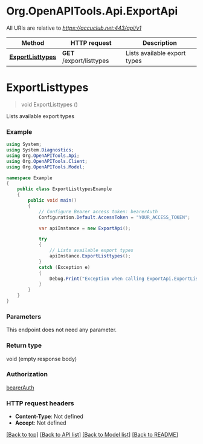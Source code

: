 # Org.OpenAPITools.Api.ExportApi

All URIs are relative to *https://accuclub.net:443/api/v1*

Method | HTTP request | Description
------------- | ------------- | -------------
[**ExportListtypes**](ExportApi.md#exportlisttypes) | **GET** /export/listtypes | Lists available export types


<a name="exportlisttypes"></a>
# **ExportListtypes**
> void ExportListtypes ()

Lists available export types

### Example
```csharp
using System;
using System.Diagnostics;
using Org.OpenAPITools.Api;
using Org.OpenAPITools.Client;
using Org.OpenAPITools.Model;

namespace Example
{
    public class ExportListtypesExample
    {
        public void main()
        {
            // Configure Bearer access token: bearerAuth
            Configuration.Default.AccessToken = "YOUR_ACCESS_TOKEN";

            var apiInstance = new ExportApi();

            try
            {
                // Lists available export types
                apiInstance.ExportListtypes();
            }
            catch (Exception e)
            {
                Debug.Print("Exception when calling ExportApi.ExportListtypes: " + e.Message );
            }
        }
    }
}
```

### Parameters
This endpoint does not need any parameter.

### Return type

void (empty response body)

### Authorization

[bearerAuth](../README.md#bearerAuth)

### HTTP request headers

 - **Content-Type**: Not defined
 - **Accept**: Not defined

[[Back to top]](#) [[Back to API list]](../README.md#documentation-for-api-endpoints) [[Back to Model list]](../README.md#documentation-for-models) [[Back to README]](../README.md)

